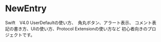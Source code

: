 # NewEntry

Swift　V4.0 UserDefaultの使い方、　角丸ボタン、アラート表示、 コメント表記の書き方、UIの使い方、Protocol Extensionの使い方など
初心者向きのプロジェクトです。
